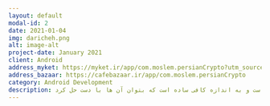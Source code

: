 ```yaml
---
layout: default
modal-id: 2
date: 2021-01-04
img: daricheh.png
alt: image-alt
project-date: January 2021
client: Android
address_myket: https://myket.ir/app/com.moslem.persianCrypto?utm_source=search-ads-gift&utm_medium=cpc
address_bazaar: https://cafebazaar.ir/app/com.moslem.persianCrypto
category: Android Development
description: آیا می توانید الگوی موجود در هر معما را بفهمید؟                                                                                                                                بازی "دریچه" نوعی پازل است که از یک متن کوتاه رمزگذاری شده تشکیل شده است. کد استفاده شده برای رمزگذاری یک جایگزینی ساده حروف است و به اندازه کافی ساده است که بتوان آن ها با دست حل کرد. 
---
```

